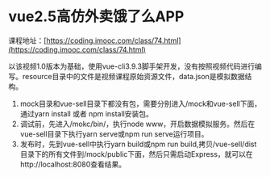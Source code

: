 # vue2.5高仿外卖饿了么APP
课程地址：[https://coding.imooc.com/class/74.html](https://coding.imooc.com/class/74.html)


以该视频1.0版本为基础，使用vue-cli3.9.3脚手架开发，没有按照视频代码进行编写。resource目录中的文件是视频课程原始资源文件，data.json是模拟数据结构。

1. mock目录和vue-sell目录下都没有包，需要分别进入/mock和vue-sell下面，通过yarn install 或者 npm install安装包。
2. 调试前，先进入/mokc/bin/，执行node www，开启数据模拟服务。然后在vue-sell目录下执行yarn serve或npm run serve运行项目。
3. 发布时，先到vue-sell中执行yarn build或npm run build,拷贝/vue-sell/dist目录下的所有文件到/mock/public下面，然后只需启动Express，就可以在http://localhost:8080查看结果。
